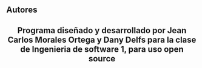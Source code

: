 ## Autores 

<h2 align="center"> Programa diseñado y desarrollado por Jean Carlos Morales Ortega y Dany Delfs para la clase de Ingenieria de software 1, para uso open source </h2>